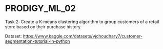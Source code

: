 # PRODIGY_ML_02

Task 2: Create a K-means clustering algorithm to group customers of a retail store based on their purchase history.

Dataset: https://www.kaggle.com/datasets/vjchoudhary7/customer-segmentation-tutorial-in-python
